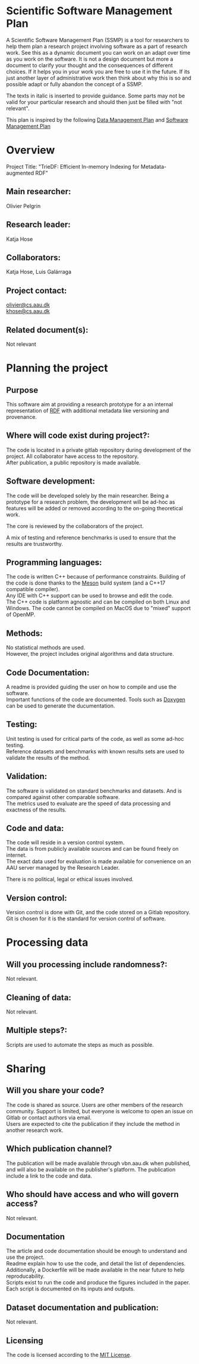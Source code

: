 # Scientific Software Management Plan

A Scientific Software Management Plan (SSMP) is a tool for researchers to help them plan a research project involving software as a part of research work. See this as a dynamic document you can work on an adapt over time as you work on the software. It is not a design document but more a document to clarify your thought and the consequences of different choices. If it helps you in your work you are free to use it in the future. If its just another layer of administrative work then think about why this is so and possible adapt or fully abandon the concept of a SSMP.

The texts in italic is inserted to provide guidance. Some parts may not be valid for your particular research and should then just be filled with "not relevant".

This plan is inspired by the following [Data Management Plan](https://healthsciences.ku.dk/research/responsible-conduct-of-research/SUND_Data_Management_Plan_Template_Final.docx/SUND_Data_Management_Plan_Template_Final.docx) and [Software Management Plan](https://doi.org/10.5281/zenodo.2159713)

# Overview

Project Title: "TrieDF: Efficient In-memory Indexing for Metadata-augmented RDF"

## Main researcher: 
Olivier Pelgrin

## Research leader: 
Katja Hose

## Collaborators: 
Katja Hose, Luis Galárraga

## Project contact: 
olivier@cs.aau.dk  
khose@cs.aau.dk

## Related document(s): 

Not relevant 

# Planning the project

## Purpose
This software aim at providing a research prototype for a an internal representation of [RDF](https://www.w3.org/RDF/) with additional metadata like versioning and provenance.

## Where will code exist during project?: 
The code is located in a private gitlab repository during development of the project. All collaborator have access to the repository.   
After publication, a public repository is made available.

## Software development: 
The code will be developed solely by the main researcher. Being a prototype for a research problem, the development will be ad-hoc as features will be added or removed according to the on-going theoretical work.

The core is reviewed by the collaborators of the project. 

A mix of testing and reference benchmarks is used to ensure that the results are trustworthy.

## Programming languages:
The code is written C++ because of performance constraints. Building of the code is done thanks to the [Meson](https://mesonbuild.com/index.html) build system (and a C++17 compatible compiler).  
Any IDE with C++ support can be used to browse and edit the code.  
The C++ code is platform agnostic and can be compiled on both Linux and Windows. The code cannot be compiled on MacOS due to "mixed" support of OpenMP.

## Methods: 
No statistical methods are used.  
However, the project includes original algorithms and data structure.

## Code Documentation: 
A readme is provided guiding the user on how to compile and use the software.  
Important functions of the code are documented. Tools such as [Doxygen](https://www.doxygen.nl) can be used to generate the ducumentation.  

## Testing: 
Unit testing is used for critical parts of the code, as well as some ad-hoc testing.  
Reference datasets and benchmarks with known results sets are used to validate the results of the method.  

## Validation: 
The software is validated on standard benchmarks and datasets. And is compared against other comparable software.  
The metrics used to evaluate are the speed of data processing and exactness of the results.

## Code and data: 
The code will reside in a version control system.  
The data is from publicly available sources and can be found freely on internet.  
The exact data used for evaluation is made available for convenience on an AAU server managed by the Research Leader.

There is no political, legal or ethical issues involved.

## Version control: 
Version control is done with Git, and the code stored on a Gitlab repository.  
Git is chosen for it is the standard for version control of software. 

# Processing data

##  Will you processing include randomness?: 
Not relevant.

## Cleaning of data: 
Not relevant.

## Multiple steps?: 
Scripts are used to automate the steps as much as possible.

# Sharing
## Will you share your code? 
The code is shared as source. Users are other members of the research community. Support is limited, but everyone is welcome to open an issue on Gitlab or contact authors via email.  
Users are expected to cite the publication if they include the method in another research work.  

## Which publication channel? 
The publication will be made available through vbn.aau.dk when published, and will also be available on the publisher's platform. The publication include a link to the code and data.  


## Who should have access and who will govern access?
Not relevant.

## Documentation 
The article and code documentation should be enough to understand and use the project.  
Readme explain how to use the code, and detail the list of dependencies. Additionally, a Dockerfile will be made available in the near future to help reproducability.  
Scripts exist to run the code and produce the figures included in the paper. Each script is documented on its inputs and outputs.

## Dataset documentation and publication: 
Not relevant.

## Licensing 
The code is licensed according to the [MIT License](https://en.wikipedia.org/wiki/MIT_License).
